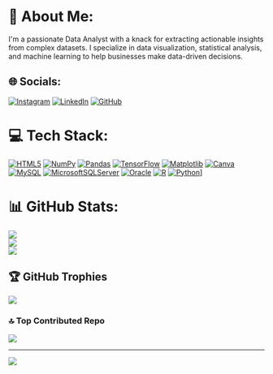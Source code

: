 # 💫 About Me:
I'm a passionate Data Analyst with a knack for extracting actionable insights from complex datasets. I specialize in data visualization, statistical analysis, and machine learning to help businesses make data-driven decisions.


## 🌐 Socials:
[![Instagram](https://img.shields.io/badge/Instagram-%23E4405F.svg?logo=Instagram&logoColor=white)](https://instagram.com/_rahulkoppula_) [![LinkedIn](https://img.shields.io/badge/LinkedIn-%230077B5.svg?logo=linkedin&logoColor=white)](https://linkedin.com/in/rahul-babu-koppula) [![GitHub](https://img.shields.io/badge/GitHub-%23013243.svg?logo=GitHub&logoColor=white)](https://github.com/RAHUL-KOPPULA/RAHUL-KOPPULA)

# 💻 Tech Stack:
[![HTML5](https://img.shields.io/badge/html5-%23E34F26.svg?style=for-the-badge&logo=html5&logoColor=white)](https://HTML5.com_) [![NumPy](https://img.shields.io/badge/numpy-%23013243.svg?style=for-the-badge&logo=numpy&logoColor=white)](https://NumPy.com_) [![Pandas](https://img.shields.io/badge/pandas-%23150458.svg?style=for-the-badge&logo=pandas&logoColor=white)](https://Pandas.com_) [![TensorFlow](https://img.shields.io/badge/TensorFlow-%23FF6F00.svg?style=for-the-badge&logo=TensorFlow&logoColor=white)](https://TensorFlow.com_) [![Matplotlib](https://img.shields.io/badge/Matplotlib-%23ffffff.svg?style=for-the-badge&logo=Matplotlib&logoColor=black)](https://Matplotlib.com) [![Canva](https://img.shields.io/badge/Canva-%2300C4CC.svg?style=for-the-badge&logo=Canva&logoColor=white)](https://Canva.com_) [![MySQL](https://img.shields.io/badge/mysql-4479A1.svg?style=for-the-badge&logo=mysql&logoColor=white)](https://MySQL.com) [![MicrosoftSQLServer](https://img.shields.io/badge/Microsoft%20SQL%20Server-CC2927?style=for-the-badge&logo=microsoft%20sql%20server&logoColor=white)](https://MySQL.com) [![Oracle](https://img.shields.io/badge/Oracle-F80000?style=for-the-badge&logo=oracle&logoColor=white)](https://Orcle.com) [![R](https://img.shields.io/badge/r-%23276DC3.svg?style=for-the-badge&logo=r&logoColor=white)](https://R.com) [![Python](https://img.shields.io/badge/python-3670A0?style=for-the-badge&logo=python&logoColor=ffdd54)](https://Python.com)]
# 📊 GitHub Stats:
![](https://github-readme-stats.vercel.app/api?username=RAHUL-KOPPULA&theme=neon&hide_border=false&include_all_commits=true&count_private=true)<br/>
![](https://github-readme-streak-stats.herokuapp.com/?user=RAHUL-KOPPULA&theme=neon&hide_border=false)<br/>
![](https://github-readme-stats.vercel.app/api/top-langs/?username=RAHUL-KOPPULA&theme=neon&hide_border=false&include_all_commits=true&count_private=true&layout=compact)

## 🏆 GitHub Trophies
![](https://github-profile-trophy.vercel.app/?username=RAHUL-KOPPULA&theme=radical&no-frame=false&no-bg=true&margin-w=4)

### 🔝 Top Contributed Repo
![](https://github-contributor-stats.vercel.app/api?username=RAHUL-KOPPULA&limit=5&theme=date_night&combine_all_yearly_contributions=true)

---
[![](https://visitcount.itsvg.in/api?id=RAHUL-KOPPULA&icon=5&color=9)](https://visitcount.itsvg.in)

